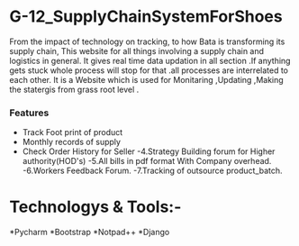 # G-12_SupplyChainSystemForShoes

From the impact of technology on tracking, to how Bata is transforming its supply chain, This  website for all things involving a supply chain and logistics in general. It gives real time  data updation in all section .If anything gets stuck whole process will stop for that .all processes are interrelated to each other.  It is a Website which is used for Monitaring ,Updating ,Making the statergis from grass root level .

### Features
- Track Foot print of product 
- Monthly records of supply
- Check Order History for Seller
-4.Strategy Building forum for Higher authority(HOD's)
-5.All bills in pdf format With Company overhead.
-6.Workers Feedback Forum.
-7.Tracking of outsource product_batch.

# Technologys & Tools:-
*Pycharm
*Bootstrap
*Notpad++
*Django
